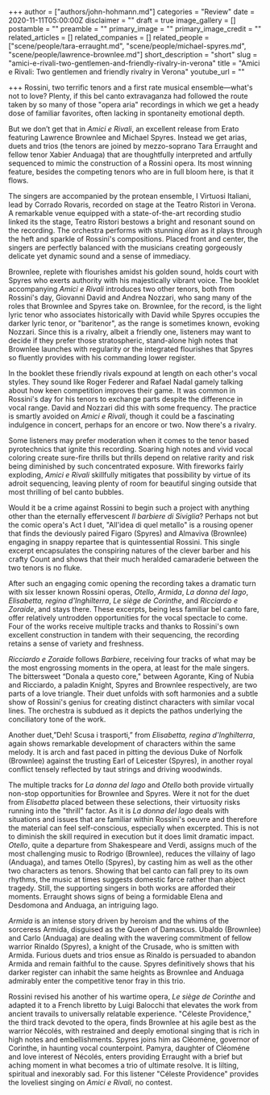 +++
author = ["authors/john-hohmann.md"]
categories = "Review"
date = 2020-11-11T05:00:00Z
disclaimer = ""
draft = true
image_gallery = []
postamble = ""
preamble = ""
primary_image = ""
primary_image_credit = ""
related_articles = []
related_companies = []
related_people = ["scene/people/tara-erraught.md", "scene/people/michael-spyres.md", "scene/people/lawrence-brownlee.md"]
short_description = "short"
slug = "amici-e-rivali-two-gentlemen-and-friendly-rivalry-in-verona"
title = "Amici e Rivali: Two gentlemen and friendly rivalry in Verona"
youtube_url = ""

+++
Rossini, two terrific tenors and a first rate musical ensemble—what's not to love? Plenty, if this bel canto extravaganza had followed the route taken by so many of those "opera aria" recordings in which we get a heady dose of familiar favorites, often lacking in spontaneity emotional depth.

But we don’t get that in _Amici e Rivali_, an excellent release from Erato featuring Lawrence Brownlee and Michael Spyres. Instead we get arias, duets and trios (the tenors are joined by mezzo-soprano Tara Erraught and fellow tenor Xabier Anduaga) that are thoughtfully interpreted and artfully sequenced to mimic the construction of a Rossini opera. Its most winning feature, besides the competing tenors who are in full bloom here, is that it flows.

The singers are accompanied by the protean ensemble, I Virtuosi Italiani, lead by Corrado Rovaris, recorded on stage at the Teatro Ristori in Verona. A remarkable venue equipped with a state-of-the-art recording studio linked its the stage, Teatro Ristori bestows a bright and resonant sound on the recording. The orchestra performs with stunning _élan_ as it plays through the heft and sparkle of Rossini's compositions. Placed front and center, the singers are perfectly balanced with the musicians creating gorgeously delicate yet dynamic sound and a sense of immediacy.

Brownlee, replete with flourishes amidst his golden sound, holds court with Spyres who exerts authority with his majestically vibrant voice. The booklet accompanying _Amici e Rivali_ introduces two other tenors, both from Rossini's day, Giovanni David and Andrea Nozzari, who sang many of the roles that Brownlee and Spyres take on. Brownlee, for the record, is the light lyric tenor who associates historically with David while Spyres occupies the darker lyric tenor, or "baritenor", as the range is sometimes known, evoking Nozzari. Since this is a rivalry, albeit a friendly one, listeners may want to decide if they prefer those stratospheric, stand-alone high notes that Brownlee launches with regularity or the integrated flourishes that Spyres so fluently provides with his commanding lower register.

In the booklet these friendly rivals expound at length on each other's vocal styles. They sound like Roger Federer and Rafael Nadal gamely talking about how keen competition improves their game. It was common in Rossini's day for his tenors to exchange parts despite the difference in vocal range. David and Nozzari did this with some frequency. The practice is smartly avoided on _Amici e Rivali_, though it could be a fascinating indulgence in concert, perhaps for an encore or two. Now there's a rivalry.

Some listeners may prefer moderation when it comes to the tenor based pyrotechnics that ignite this recording. Soaring high notes and vivid vocal coloring create sure-fire thrills but thrills depend on relative rarity and risk being diminished by such concentrated exposure. With fireworks fairly exploding, _Amici e Rivali_ skillfully mitigates that possibility by virtue of its adroit sequencing, leaving plenty of room for beautiful singing outside that most thrilling of bel canto bubbles.

Would it be a crime against Rossini to begin such a project with anything other than the eternally effervescent _Il barbiere di Siviglia_? Perhaps not but the comic opera's Act I duet, "All'idea di quel metallo" is a rousing opener that finds the deviously paired Figaro (Spyres) and Almaviva (Brownlee) engaging in snappy repartee that is quintessential Rossini. This single excerpt encapsulates the conspiring natures of the clever barber and his crafty Count and shows that their much heralded camaraderie between the two tenors is no fluke.

After such an engaging comic opening the recording takes a dramatic turn with six lesser known Rossini operas, _Otello_, _Armida_, _La donna del lago_, _Elisabetta, regina d'Inghilterra_, _Le siège de Corinthe_, and _Ricciardo e Zoraide_, and stays there. These excerpts, being less familiar bel canto fare, offer relatively untrodden opportunities for the vocal spectacle to come. Four of the works receive multiple tracks and thanks to Rossini's own excellent construction in tandem with their sequencing, the recording retains a sense of variety and freshness.

_Ricciardo e Zoraide_ follows _Barbiere_, receiving four tracks of what may be the most engrossing moments in the opera, at least for the male singers. The bittersweet “Donala a questo core," between Agorante, King of Nubia and Ricciardo, a paladin Knight, Spyres and Brownlee respectively, are two parts of a love triangle. Their duet unfolds with soft harmonies and a subtle show of Rossini's genius for creating distinct characters with similar vocal lines. The orchestra is subdued as it depicts the pathos underlying the conciliatory tone of the work.

Another duet,”Deh! Scusa i trasporti,” from _Elisabetta, regina d'Inghilterra_, again shows remarkable development of characters within the same melody. It is arch and fast paced in pitting the devious Duke of Norfolk (Brownlee) against the trusting Earl of Leicester (Spyres), in another royal conflict tensely reflected by taut strings and driving woodwinds.

The multiple tracks for _La donna del lago_ and _Otello_ both provide virtually non-stop opportunities for Brownlee and Spyres. Were it not for the duet from _Elisabetta_ placed between these selections, their virtuosity risks running into the "thrill" factor. As it is _La donna del lago_ deals with situations and issues that are familiar within Rossini's oeuvre and therefore the material can feel self-conscious, especially when excerpted. This is not to diminish the skill required in execution but it does limit dramatic impact. _Otello_, quite a departure from Shakespeare and Verdi, assigns much of the most challenging music to Rodrigo (Brownlee), reduces the villainy of Iago (Anduaga), and tames Otello (Spyres), by casting him as well as the other two characters as tenors. Showing that bel canto can fall prey to its own rhythms, the music at times suggests domestic farce rather than abject tragedy. Still, the supporting singers in both works are afforded their moments. Erraught shows signs of being a formidable Elena and Desdomona and Anduaga, an intriguing Iago.

_Armida_ is an intense story driven by heroism and the whims of the sorceress Armida, disguised as the Queen of Damascus. Ubaldo (Brownlee) and Carlo (Anduaga) are dealing with the wavering commitment of fellow warrior Rinaldo (Spyres), a knight of the Crusade, who is smitten with Armida. Furious duets and trios ensue as Rinaldo is persuaded to abandon Armida and remain faithful to the cause. Spyres definitively shows that his darker register can inhabit the same heights as Brownlee and Anduaga admirably enter the competitive tenor fray in this trio.

Rossini revised his another of his wartime opera, _Le siège de Corinthe_ and adapted it to a French libretto by Luigi Balocchi that elevates the work from ancient travails to universally relatable experience. "Céleste Providence," the third track devoted to the opera, finds Brownlee at his agile best as the warrior Nécolés, with restrained and deeply emotional singing that is rich in high notes and embellishments. Spyres joins him as Cléoméne, governor of Corinthe, in haunting vocal counterpoint. Pamyra, daughter of Cléoméne and love interest of Nécolés, enters providing Erraught with a brief but aching moment in what becomes a trio of ultimate resolve. It is lilting, spiritual and inexorably sad. For this listener "Céleste Providence" provides the loveliest singing on _Amici e Rivali_, no contest.